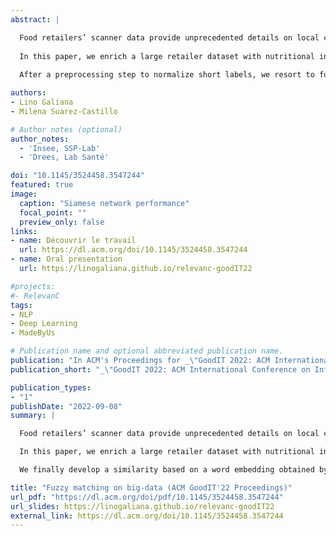 ```yaml
---
abstract: |

  Food retailers’ scanner data provide unprecedented details on local consumption, provided that product identifiers allow a linkage with features of interest, such as nutritional information.
  
  In this paper, we enrich a large retailer dataset with nutritional information extracted from crowd-sourced and administrative nutritional datasets. To compensate for imperfect matching through the barcode, we develop a methodology to efficiently match short textual descriptions.
  
  After a preprocessing step to normalize short labels, we resort to fuzzy matching based on several tokenizers (including n-grams) by querying an `ElasticSearch` customized index and validate candidates echos as matches with a Levensthein edit-distance and an embedding-based similarity measure created from a siamese neural network model. The pipeline is composed of several steps successively relaxing constraints to find relevant matching candidates.

authors:
- Lino Galiana
- Milena Suarez-Castillo

# Author notes (optional)
author_notes:
  - 'Insee, SSP-Lab'
  - 'Drees, Lab Santé'

doi: "10.1145/3524458.3547244"
featured: true
image:
  caption: "Siamese network performance"
  focal_point: ""
  preview_only: false
links:
- name: Découvrir le travail
  url: https://dl.acm.org/doi/10.1145/3524458.3547244
- name: Oral presentation
  url: https://linogaliana.github.io/relevanc-goodIT22

#projects:
#- RelevanC
tags:
- NLP
- Deep Learning
- MadeByUs

# Publication name and optional abbreviated publication name.
publication: "In ACM's Proceedings for _\"GoodIT 2022: ACM International Conference on Information Technology for Social Good\"_"
publication_short: "_\"GoodIT 2022: ACM International Conference on Information Technology for Social Good\" Proceedings_"

publication_types:
- "1"
publishDate: "2022-09-08"
summary: |

  Food retailers’ scanner data provide unprecedented details on local consumption, provided that product identifiers allow a linkage with features of interest, such as nutritional information.

  In this paper, we enrich a large retailer dataset with nutritional information extracted from [`Open Food Facts`](https://fr.openfoodfacts.org/data), completed with the [`ANSES Ciqual`](https://ciqual.anses.fr/) dataset. To compensate for imperfect matching through the bar code, we develop a methodology to efficiently match short textual descriptions. After a preprocessing step to normalize short labels, we resort to fuzzy matching based on several tokenizers (including n-grams) by querying an `ElasticSearch` customized index and validate candidates echos as matches with a Levenstein edit-distances. The pipeline is composed of several steps successively relaxing constraints to find relevant matching candidates.

  We finally develop a similarity based on a word embedding obtained by training a Siamese neural network on bar code matches. This alternative measure is used to evaluate our final matching.

title: "Fuzzy matching on big-data (ACM GoodIT'22 Proceedings)"
url_pdf: "https://dl.acm.org/doi/pdf/10.1145/3524458.3547244"
url_slides: https://linogaliana.github.io/relevanc-goodIT22
external_link: https://dl.acm.org/doi/10.1145/3524458.3547244
---
```

